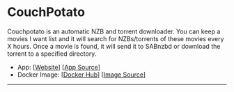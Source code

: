 # CouchPotato

Couchpotato is an automatic NZB and torrent downloader. You can keep a movies I want list and it will search for NZBs/torrents of these movies every X hours. Once a movie is found, it will send it to SABnzbd or download the torrent to a specified directory.

- App: [[Website](https://docs.linuxserver.io/images/docker-couchpotato)] [[App Source](https://github.com/linuxserver/docker-couchpotato)]
- Docker Image: [[Docker Hub](https://hub.docker.com/)] [[Image Source](https://hub.docker.com/r/linuxserver/couchpotato/)]

---